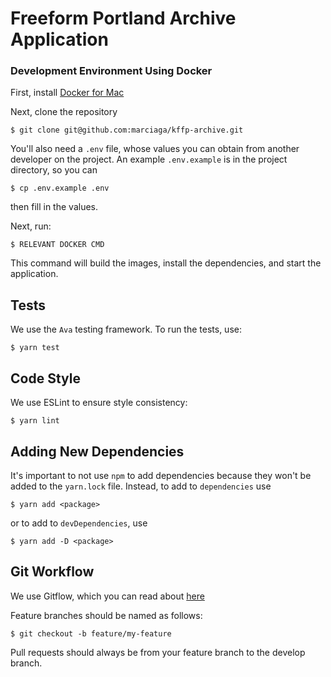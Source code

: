 # Freeform Portland Archive Application

### Development Environment Using Docker
First, install [Docker for Mac](https://docs.docker.com/docker-for-mac/install/)

Next, clone the repository
```
$ git clone git@github.com:marciaga/kffp-archive.git
```

You'll also need a `.env` file, whose values you can obtain from another developer on the project. An example `.env.example` is in the project directory, so you can
```
$ cp .env.example .env
```
then fill in the values.

Next, run:
```
$ RELEVANT DOCKER CMD
```
This command will build the images, install the dependencies, and start the application.


## Tests
We use the `Ava` testing framework.
To run the tests, use:
```
$ yarn test
```

## Code Style
We use ESLint to ensure style consistency:
```
$ yarn lint
```

## Adding New Dependencies
It's important to not use `npm` to add dependencies because they won't be added to the `yarn.lock` file. Instead, to add to `dependencies` use
```
$ yarn add <package>
```
or to add to `devDependencies`, use
```
$ yarn add -D <package>
```

## Git Workflow
We use Gitflow, which you can read about [here](https://www.atlassian.com/git/tutorials/comparing-workflows#gitflow-workflow)

Feature branches should be named as follows:
```
$ git checkout -b feature/my-feature
```

Pull requests should always be from your feature branch to the develop branch.
